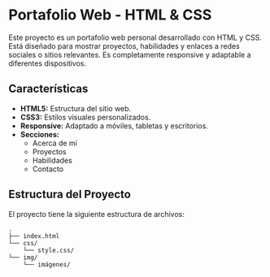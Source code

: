 # Portafolio Web - HTML & CSS

Este proyecto es un portafolio web personal desarrollado con HTML y CSS. Está diseñado para mostrar proyectos, habilidades y enlaces a redes sociales o sitios relevantes. Es completamente responsive y adaptable a diferentes dispositivos.

## Características

- **HTML5:** Estructura del sitio web.
- **CSS3:** Estilos visuales personalizados.
- **Responsive:** Adaptado a móviles, tabletas y escritorios.
- **Secciones:** 
  - Acerca de mí
  - Proyectos
  - Habilidades
  - Contacto

## Estructura del Proyecto

El proyecto tiene la siguiente estructura de archivos:

```plaintext
.
├── index.html
└── css/
    └── style.css/
└── img/
    └── imágenes/
